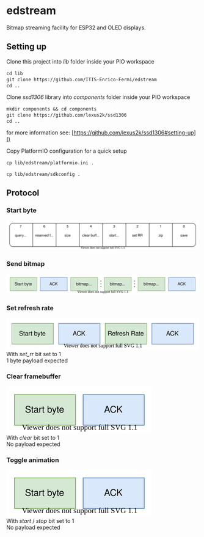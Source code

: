# edstream
Bitmap streaming facility for ESP32 and OLED displays.

## Setting up

Clone this project into _lib_ folder inside your PIO workspace
```
cd lib
git clone https://github.com/ITIS-Enrico-Fermi/edstream
cd ..
```

Clone _ssd1306_ library into _components_ folder inside your PIO workspace
```
mkdir components && cd components
git clone https://github.com/lexus2k/ssd1306
cd ..
```
for more information see: [https://github.com/lexus2k/ssd1306#setting-up]()

Copy PlatformIO configuration for a quick setup
```
cp lib/edstream/platformio.ini .
```

```
cp lib/edstream/sdkconfig .
```

## Protocol

### Start byte
![Start byte](diagrams/Protocol.svg)

### Send bitmap
![Send bitmap](diagrams/SendBitmap.svg)

### Set refresh rate
![Set refresh rate](diagrams/SetRefreshRate.svg)
<br> With _set_rr_ bit set to 1
<br> 1 byte payload expected

### Clear framebuffer
![Cleare framebuffer](diagrams/Clear.svg)
<br> With _clear_ bit set to 1
<br> No payload expected

### Toggle animation
![Start animation](diagrams/Start.svg)
<br> With _start_ / _stop_ bit set to 1
<br> No payload expected

